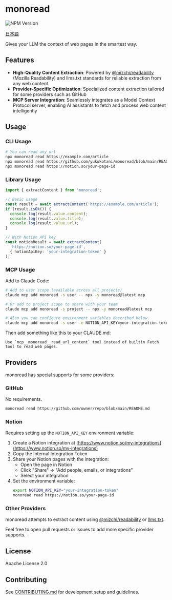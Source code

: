 # monoread

![NPM Version](https://img.shields.io/npm/v/monoread?link=https%3A%2F%2Fwww.npmjs.com%2Fpackage%2Fmonoread)

[日本語](README_ja.md)

Gives your LLM the context of web pages in the smartest way.

## Features

- **High-Quality Content Extraction**: Powered by [@mizchi/readability](https://github.com/mizchi/readability) (Mozilla Readability) and llms.txt standards for reliable extraction from any web content
- **Provider-Specific Optimization**: Specialized content extraction tailored for some providers such as GitHub
- **MCP Server Integration**: Seamlessly integrates as a Model Context Protocol server, enabling AI assistants to fetch and process web content intelligently

## Usage

### CLI Usage

```bash
# You can read any url
npx monoread read https://example.com/article
npx monoread read https://github.com/yukukotani/monoread/blob/main/README.md
npx monoread read https://notion.so/your-page-id
```

### Library Usage

```typescript
import { extractContent } from 'monoread';

// Basic usage
const result = await extractContent('https://example.com/article');
if (result.isOk()) {
  console.log(result.value.content);
  console.log(result.value.title);
  console.log(result.value.url);
}

// With Notion API key
const notionResult = await extractContent(
  'https://notion.so/your-page-id',
  { notionApiKey: 'your-integration-token' }
);
```

### MCP Usage

Add to Claude Code:

```bash
# Add to user scope (available across all projects)
claude mcp add monoread -s user -- npx -y monoread@latest mcp

# Or add to project scope to share with your team
claude mcp add monoread -s project -- npx -y monoread@latest mcp

# Also you can configure environment variables described below.
claude mcp add monoread -s user -e NOTION_API_KEY=your-integration-token -- npx -y monoread@latest mcp
```

Then add something like this to your CLAUDE.md:

```
Use `mcp__monoread__read_url_content` tool instead of builtin Fetch tool to read web pages.
```

## Providers

monoread has special supports for some providers:

### GitHub

No requirements.

```bash
monoread read https://github.com/owner/repo/blob/main/README.md
```

### Notion

Requires setting up the `NOTION_API_KEY` environment variable:

1. Create a Notion integration at [https://www.notion.so/my-integrations](https://www.notion.so/my-integrations)
2. Copy the Internal Integration Token
3. Share your Notion pages with the integration:
   - Open the page in Notion
   - Click "Share" → "Add people, emails, or integrations"
   - Select your integration
4. Set the environment variable:
   ```bash
   export NOTION_API_KEY="your-integration-token"
   monoread read https://notion.so/your-page-id
   ```

### Other Providers

monoread attempts to extract content using [@mizchi/readability](https://github.com/mizchi/readability) or [llms.txt](https://llmstxt.org/).

Feel free to open pull requests or issues to add more specific provider supports.

## License

Apache License 2.0

## Contributing

See [CONTRIBUTING.md](CONTRIBUTING.md) for development setup and guidelines.
